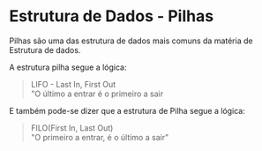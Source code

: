 # Estrutura de Dados - <strong>Pilhas</strong>

<p>Pilhas são uma das estrutura de dados mais comuns da matéria de Estrutura de dados.</p>

<p>A estrutura pilha segue a lógica:</p>

<blockquote>LIFO - Last In, First Out<br>"O último a entrar é o primeiro a sair</blockquote>
<p>E também pode-se dizer que a estrutura de Pilha segue a lógica:</p>
<blockquote>FILO(First In, Last Out)<br>"O primeiro a entrar, é o último a sair"</blockquote>


